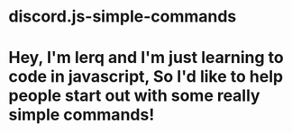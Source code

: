# discord.js-simple-commands



# Hey, I'm lerq and I'm just learning to code in javascript, So I'd like to help people start out with some really simple commands!

